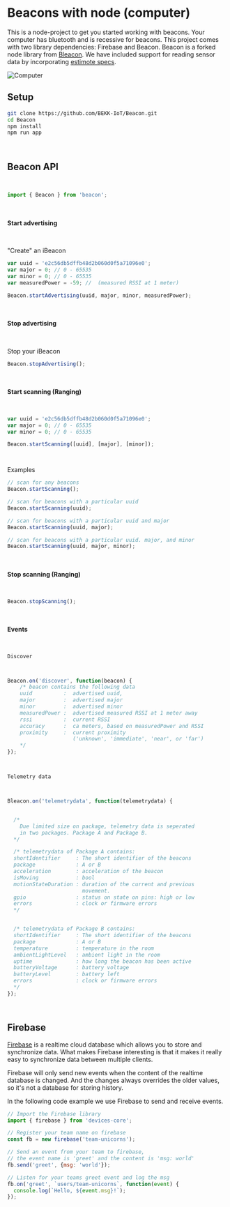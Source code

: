 # Beacons with node (computer)

This is a node-project to get you started working with beacons.
Your computer has bluetooth and is recessive for beacons.
This project comes with two library dependencies: Firebase and Beacon.
Beacon is a forked node library from [Bleacon](https://github.com/sandeepmistry/node-bleacon).
We have included support for reading sensor data by incorporating [estimote specs](https://github.com/Estimote/estimote-specs).

![Computer](static/img/gadget/computer.png)



## Setup

```sh
git clone https://github.com/BEKK-IoT/Beacon.git
cd Beacon
npm install
npm run app
```

` `

## Beacon API

` `

```js
import { Beacon } from 'beacon';
```

` `

#### Start advertising

` `

"Create" an iBeacon

```js
var uuid = 'e2c56db5dffb48d2b060d0f5a71096e0';
var major = 0; // 0 - 65535
var minor = 0; // 0 - 65535
var measuredPower = -59; //  (measured RSSI at 1 meter)

Beacon.startAdvertising(uuid, major, minor, measuredPower);
```

` `

#### Stop advertising

` `

Stop your iBeacon

```js
Beacon.stopAdvertising();
```

` `

#### Start scanning (Ranging)

` `

```js
var uuid = 'e2c56db5dffb48d2b060d0f5a71096e0';
var major = 0; // 0 - 65535
var minor = 0; // 0 - 65535

Beacon.startScanning([uuid], [major], [minor]);
```

` `

Examples

```js
// scan for any beacons
Beacon.startScanning();

// scan for beacons with a particular uuid
Beacon.startScanning(uuid);

// scan for beacons with a particular uuid and major
Beacon.startScanning(uuid, major);

// scan for beacons with a particular uuid. major, and minor
Beacon.startScanning(uuid, major, minor);  
```

` `

#### Stop scanning (Ranging)

` `

```js
Beacon.stopScanning();
```

` `

#### Events

` `

`Discover`

` `

```js
Beacon.on('discover', function(beacon) {
    /* beacon contains the following data
    uuid          :  advertised uuid,
    major         :  advertised major
    minor         :  advertised minor
    measuredPower :  advertised measured RSSI at 1 meter away
    rssi          :  current RSSI
    accuracy      :  ca meters, based on measuredPower and RSSI
    proximity     :  current proximity
                     ('unknown', 'immediate', 'near', or 'far')
    */
});
```

` `

`Telemetry data`

` `

```js
Bleacon.on('telemetrydata', function(telemetrydata) {


  /*
    Due limited size on package, telemetry data is seperated
    in two packages. Package A and Package B.
  */

  /* telemetrydata of Package A contains:
  shortIdentifier     : The short identifier of the beacons
  package             : A or B
  acceleration        : acceleration of the beacon
  isMoving            : bool
  motionStateDuration : duration of the current and previous
                        movement.
  gpio                : status on state on pins: high or low
  errors              : clock or firmware errors
  */


  /* telemetrydata of Package B contains:
  shortIdentifier     : The short identifier of the beacons
  package             : A or B
  temperature         : temperature in the room
  ambientLightLevel   : ambient light in the room
  uptime              : how long the beacon has been active
  batteryVoltage      : battery voltage
  batteryLevel        : battery left
  errors              : clock or firmware errors
  */
});
```

` `

## Firebase

[Firebase](https://www.firebase.com/docs/) is a realtime cloud database which allows you to store and synchronize data.
What makes Firebase interesting is that it makes it really easy to synchronize data between multiple clients.

Firebase will only send new events when the content of the realtime database is changed. And the changes always overrides the older values, so it's not a database for storing history.

In the following code example we use Firebase to send and receive events.

``` js
// Import the Firebase library
import { firebase } from 'devices-core';

// Register your team name on firebase
const fb = new firebase('team-unicorns');

// Send an event from your team to firebase,
// the event name is 'greet' and the content is 'msg: world'
fb.send('greet', {msg: 'world'});

// Listen for your teams greet event and log the msg
fb.on('greet', `users/team-unicorns`, function(event) {
  console.log(`Hello, ${event.msg}!`);
});
```

` `

